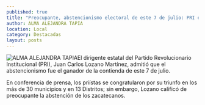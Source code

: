 ```yaml
---
published: true
title: "Preocupante, abstencionismo electoral de este 7 de julio: PRI estatal"
author: ALMA ALEJANDRA TAPIA
location: Local
category: Destacadas
layout: posts
---
```


![ALMA ALEJANDRA TAPIA](http://i.imgur.com/3uEYK67m.jpg)El dirigente estatal del Partido Revolucionario Institucional (PRI), Juan Carlos Lozano Martínez, admitió que el abstencionismo fue el ganador de la contienda de este 7 de julio.

En conferencia de prensa, los priístas se congratularon por su triunfo en los más de 30 municipios y en 13 Distritos; sin embargo, Lozano calificó de preocupante la abstención de los zacatecanos.
